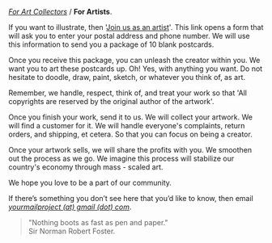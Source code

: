 [_For Art Collectors_](https://kvshvlin.github.io/yourmailproject/forartcollectors.html) / **For Artists**.

If you want to illustrate, then '<a href="https://yourmailproject.typeform.com/to/krhWpQJZ" target="_blank">Join&nbsp;us&nbsp;as&nbsp;an&nbsp;artist</a>'. This link opens a form that will ask you to enter your postal address and phone number. We will use this information to send you a package of 10 blank postcards.

Once you receive this package, you can unleash the creator within you. We want you to art these postcards up. Oh! Yes, with anything you want. Do not hesitate to doodle, draw, paint, sketch, or whatever you think of, as art.

Remember, we handle, respect, think of, and treat your work so that 'All copyrights are reserved by the original author of the artwork'.

Once you finish your work, send it to us. We will collect your artwork. We will find a customer for it. We will handle everyone's complaints, return orders, and shipping, et cetera. So that you can focus on being a creator.

Once your artwork sells, we will share the profits with you. We smoothen out the process as we go. We imagine this process will stabilize our country's economy through mass&nbsp;-&nbsp;scaled&nbsp;art.

We hope you love to be a part of our community.

If there’s something you don’t see here that you’d like to know, then email  
[_yourmailproject (at) gmail (dot) com_](mailto:yourmailproject@gmail.com).

> "Nothing boots as fast as pen and paper."  
> Sir Norman Robert Foster.

